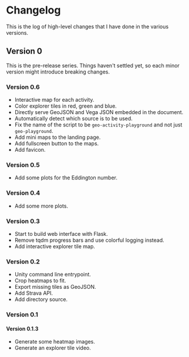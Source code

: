 # Changelog

This is the log of high-level changes that I have done in the various versions.

## Version 0

This is the pre-release series. Things haven't settled yet, so each minor version might introduce breaking changes.

### Version 0.6

- Interactive map for each activity.
- Color explorer tiles in red, green and blue.
- Directly serve GeoJSON and Vega JSON embedded in the document.
- Automatically detect which source is to be used.
- Fix the name of the script to be `geo-activity-playground` and not just `geo-playground`.
- Add mini maps to the landing page.
- Add fullscreen button to the maps.
- Add favicon.

### Version 0.5

- Add some plots for the Eddington number.

### Version 0.4

- Add some more plots.

### Version 0.3

- Start to build web interface with Flask.
- Remove tqdm progress bars and use colorful logging instead.
- Add interactive explorer tile map.

### Version 0.2

- Unity command line entrypoint.
- Crop heatmaps to fit.
- Export missing tiles as GeoJSON.
- Add Strava API.
- Add directory source.

### Version 0.1

#### Version 0.1.3

- Generate some heatmap images.
- Generate an explorer tile video.